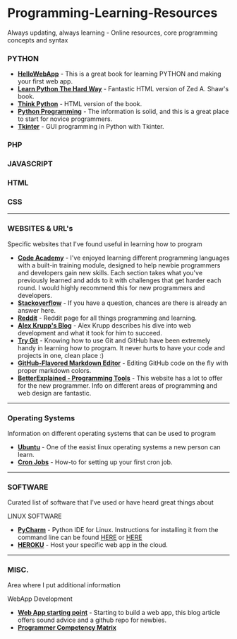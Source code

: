 # Programming-Learning-Resources
Always updating, always learning - Online resources, core programming concepts and syntax

### PYTHON

* [**HelloWebApp**](https://hellowebapp.com/) - This is a great book for learning PYTHON and making your first web app.
* [**Learn Python The Hard Way**](http://learnpythonthehardway.org/book/) - Fantastic HTML version of Zed A. Shaw's book.
* [**Think Python**](http://www.greenteapress.com/thinkpython/html/index.html) - HTML version of the book.
* [**Python Programming**](http://pythonprogramming.net/) - The information is solid, and this is a great place to start for novice programmers.
* [**Tkinter**](http://zetcode.com/gui/tkinter/) - GUI programming in Python with Tkinter.

### PHP

### JAVASCRIPT

### HTML

### CSS

***

### WEBSITES & URL's
Specific websites that I've found useful in learning how to program

* [**Code Academy**](http://www.codecademy.com/learn) - I've enjoyed learning different programming languages with a built-in training module, designed to help newbie programmers and developers gain new skills. Each section takes what you've previously learned and adds to it with challenges that get harder each round. I would highly recommend this for new programmers and developers.
* [**Stackoverflow**](http://stackoverflow.com/) - If you have a question, chances are there is already an answer here.
* [**Reddit**](http://www.reddit.com/r/learnprogramming/) - Reddit page for all things programming and learning.
* [**Alex Krupp's Blog**](http://alexkrupp.typepad.com/sensemaking/2013/11/2012-my-year-of-code.html) - Alex Krupp describes his dive into web development and what it took for him to succeed.
* [**Try Git**](https://try.github.io/) - Knowing how to use Git and GitHub have been extremely handy in learning how to program. It never hurts to have your code and projects in one, clean place :)
* [**GitHub-Flavored Markdown Editor**](http://jbt.github.io/markdown-editor/) - Editing GitHub code on the fly with proper markdown colors.
* [**BetterExplained - Programming Tools**](http://betterexplained.com/cheatsheet/#programming-tools) - This website has a lot to offer for the new programmer. Info on different areas of programming and web design are fantastic.

***

### Operating Systems
Information on different operating systems that can be used to program

* [**Ubuntu**](http://www.ubuntu.com/) - One of the easist linux operating systems a new person can learn. 
* [**Cron Jobs**](https://help.ubuntu.com/community/CronHowto) - How-to for setting up your first cron job.

***

### SOFTWARE
Curated list of software that I've used or have heard great things about

LINUX SOFTWARE
* [**PyCharm**](https://www.jetbrains.com/pycharm/download/) - Python IDE for Linux. Instructions for installing it from the command line can be found [HERE](http://exponential.io/blog/2015/02/10/install-pycharm-on-ubuntu-linux/) or [HERE](https://confluence.jetbrains.com/display/PYH/Installing+PyCharm+on+Linux+according+to+FHS)
* [**HEROKU**](https://www.heroku.com/) - Host your specific web app in the cloud.

***

### MISC.
Area where I put additional information

WebApp Development
* [**Web App starting point**](https://blog.cesarandreu.com/posts/a_reasonable_starting_point_for_building_a_web_app) - Starting to build a web app, this blog article offers sound advice and a github repo for newbies.
* [**Programmer Competency Matrix**](http://www.starling-software.com/employment/programmer-competency-matrix.html)
